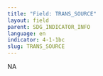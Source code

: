 ```yaml
---
title: "Field: TRANS_SOURCE"
layout: field
parent: SDG_INDICATOR_INFO
language: en
indicator: 4-1-1bc
slug: TRANS_SOURCE
---
```

NA